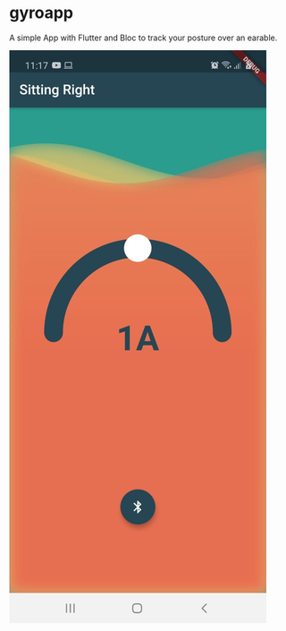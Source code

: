 # gyroapp

A simple App with Flutter and Bloc to track your posture over an earable.


![picture](starting_homescreen.jpeg)

